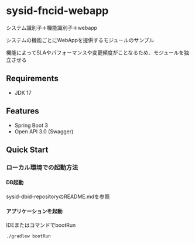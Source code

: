 # sysid-fncid-webapp
システム識別子＋機能識別子＋webapp

システムの機能ごとにWebAppを提供するモジュールのサンプル

機能によってSLAやパフォーマンスや変更頻度がことなるため、モジュールを独立させる

## Requirements
- JDK 17

## Features
- Spring Boot 3
- Open API 3.0 (Swagger)

## Quick Start

### ローカル環境での起動方法

#### DB起動
sysid-dbid-repositoryのREADME.mdを参照

#### アプリケーションを起動
IDEまたはコマンドでbootRun
```sh
./gradlew bootRun
```
